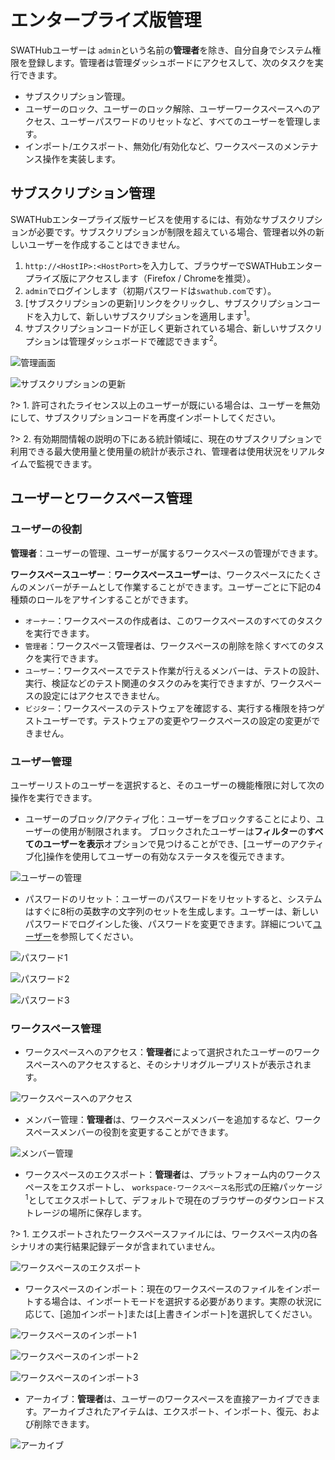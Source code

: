 エンタープライズ版管理
===

SWATHubユーザーは `admin`という名前の**管理者**を除き、自分自身でシステム権限を登録します。管理者は管理ダッシュボードにアクセスして、次のタスクを実行できます。

* サブスクリプション管理。
* ユーザーのロック、ユーザーのロック解除、ユーザーワークスペースへのアクセス、ユーザーパスワードのリセットなど、すべてのユーザーを管理します。
* インポート/エクスポート、無効化/有効化など、ワークスペースのメンテナンス操作を実装します。

サブスクリプション管理
---

SWATHubエンタープライズ版サービスを使用するには、有効なサブスクリプションが必要です。サブスクリプションが制限を超えている場合、管理者以外の新しいユーザーを作成することはできません。

1. `http://<HostIP>:<HostPort>`を入力して、ブラウザーでSWATHubエンタープライズ版にアクセスします（Firefox / Chromeを推奨）。
2. `admin`でログインします（初期パスワードは`swathub.com`です）。
3. [サブスクリプションの更新]リンクをクリックし、サブスクリプションコードを入力して、新しいサブスクリプションを適用します<sup>1</sup>。
4. サブスクリプションコードが正しく更新されている場合、新しいサブスクリプションは管理ダッシュボードで確認できます<sup>2</sup>。

![管理画面](../assets/img/manual-enterprise-01.png)

![サブスクリプションの更新](../assets/img/manual-enterprise-01.png)

?> 1. 許可されたライセンス以上のユーザーが既にいる場合は、ユーザーを無効にして、サブスクリプションコードを再度インポートしてください。

?> 2. 有効期間情報の説明の下にある統計領域に、現在のサブスクリプションで利用できる最大使用量と使用量の統計が表示され、管理者は使用状況をリアルタイムで監視できます。

ユーザーとワークスペース管理
---

### ユーザーの役割

**管理者**：ユーザーの管理、ユーザーが属するワークスペースの管理ができます。

**ワークスペースユーザー**：**ワークスペースユーザー**は、ワークスペースにたくさんのメンバーがチームとして作業することができます。ユーザーごとに下記の4種類のロールをアサインすることができます。

 * `オーナー`：ワークスペースの作成者は、このワークスペースのすべてのタスクを実行できます。
 * `管理者`：ワークスペース管理者は、ワークスペースの削除を除くすべてのタスクを実行できます。
 * `ユーザー`：ワークスペースでテスト作業が行えるメンバーは、テストの設計、実行、検証などのテスト関連のタスクのみを実行できますが、ワークスペースの設定にはアクセスできません。
 * `ビジター`：ワークスペースのテストウェアを確認する、実行する権限を持つゲストユーザーです。テストウェアの変更やワークスペースの設定の変更ができません。

### ユーザー管理

ユーザーリストのユーザーを選択すると、そのユーザーの機能権限に対して次の操作を実行できます。

* ユーザーのブロック/アクティブ化：ユーザーをブロックすることにより、ユーザーの使用が制限されます。 ブロックされたユーザーは**フィルター**の**すべてのユーザーを表示**オプションで見つけることができ、[ユーザーのアクティブ化]操作を使用してユーザーの有効なステータスを復元できます。

![ユーザーの管理](../assets/img/manual-enterprise-03.png)

* パスワードのリセット：ユーザーのパスワードをリセットすると、システムはすぐに8桁の英数字の文字列のセットを生成します。ユーザーは、新しいパスワードでログインした後、パスワードを変更できます。詳細について[ユーザー](design_user.md)を参照してください。

![パスワード1](../assets/img/manual-enterprise-04.png)

![パスワード2](../assets/img/manual-enterprise-05.png)

![パスワード3](../assets/img/manual-enterprise-06.png)

### ワークスペース管理

* ワークスペースへのアクセス：**管理者**によって選択されたユーザーのワークスペースへのアクセスすると、そのシナリオグループリストが表示されます。

![ワークスペースへのアクセス](../assets/img/manual-enterprise-10.png)

* メンバー管理：**管理者**は、ワークスペースメンバーを追加するなど、ワークスペースメンバーの役割を変更することができます。

![メンバー管理](../assets/img/manual-enterprise-11.png)

* ワークスペースのエクスポート：**管理者**は、プラットフォーム内のワークスペースをエクスポートし、 `workspace-ワークスペース名`形式の圧縮パッケージ<sup>1</sup>としてエクスポートして、デフォルトで現在のブラウザーのダウンロードストレージの場所に保存します。

?> 1. エクスポートされたワークスペースファイルには、ワークスペース内の各シナリオの実行結果記録データが含まれていません。

![ワークスペースのエクスポート](../assets/img/manual-enterprise-12.png)

* ワークスペースのインポート：現在のワークスペースのファイルをインポートする場合は、インポートモードを選択する必要があります。実際の状況に応じて、[追加インポート]または[上書きインポート]を選択してください。

![ワークスペースのインポート1](../assets/img/manual-enterprise-08.png)

![ワークスペースのインポート2](../assets/img/manual-enterprise-09.png)

![ワークスペースのインポート3](../assets/img/manual-enterprise-13.png)

* アーカイブ：**管理者**は、ユーザーのワークスペースを直接アーカイブできます。アーカイブされたアイテムは、エクスポート、インポート、復元、および削除できます。

![アーカイブ](../assets/img/manual-enterprise-14.png)


